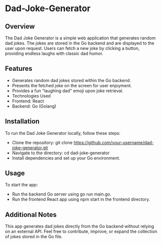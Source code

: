 # Dad-Joke-Generator
## Overview
The Dad Joke Generator is a simple web application that generates random dad jokes. The jokes are stored in the Go backend and are displayed to the user upon request. Users can fetch a new joke by clicking a button, providing endless laughs with classic dad humor.

## Features
* Generates random dad jokes stored within the Go backend.
* Presents the fetched joke on the screen for user enjoyment.
* Provides a fun "laughing dad" emoji upon joke retrieval.
* Technologies Used
* Frontend: React
* Backend: Go (Golang)

## Installation
To run the Dad Joke Generator locally, follow these steps:

* Clone the repository: git clone https://github.com/your-username/dad-joke-generator.git
* Navigate to the directory: cd dad-joke-generator
* Install dependencies and set up your Go environment.
  
## Usage
To start the app:

* Run the backend Go server using go run main.go.
* Run the frontend React app using npm start in the frontend directory.
  
## Additional Notes
This app generates dad jokes directly from the Go backend without relying on an external API. Feel free to contribute, improve, or expand the collection of jokes stored in the Go file.

